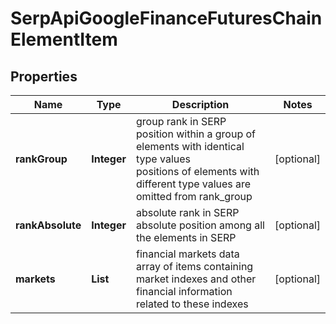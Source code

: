 # SerpApiGoogleFinanceFuturesChainElementItem


## Properties

| Name | Type | Description | Notes |
|------------ | ------------- | ------------- | -------------|
**rankGroup** | **Integer** | group rank in SERP<br>position within a group of elements with identical type values<br>positions of elements with different type values are omitted from rank_group |[optional]|
**rankAbsolute** | **Integer** | absolute rank in SERP<br>absolute position among all the elements in SERP |[optional]|
**markets** | **List<GoogleFinanceFuturesChainElement>** | financial markets data<br>array of items containing market indexes and other financial information related to these indexes |[optional]|
